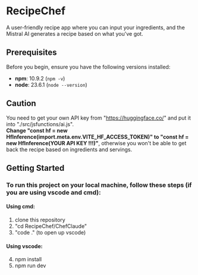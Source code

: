 # RecipeChef

A user-friendly recipe app where you can input your ingredients, and the Mistral AI generates a recipe based on what you've got.

## Prerequisites

Before you begin, ensure you have the following versions installed:

- **npm**: 10.9.2 (`npm -v`)
- **node**: 23.6.1 (`node --version`)

## Caution
You need to get your own API key from "https://huggingface.co/" and put it into "./src/jsfunctions/ai.js".  
**Change "const hf = new HfInference(import.meta.env.VITE_HF_ACCESS_TOKEN)" to "const hf = new HfInference(YOUR API KEY !!!)"**, otherwise you won't be able to get back the recipe based on ingredients and servings.

## Getting Started

### To run this project on your local machine, follow these steps (if you are using vscode and cmd):

#### Using cmd:

1. clone this repository
2. "cd RecipeChef/ChefClaude"
3. "code ." (to open up vscode)

#### Using vscode:

4. npm install
5. npm run dev
